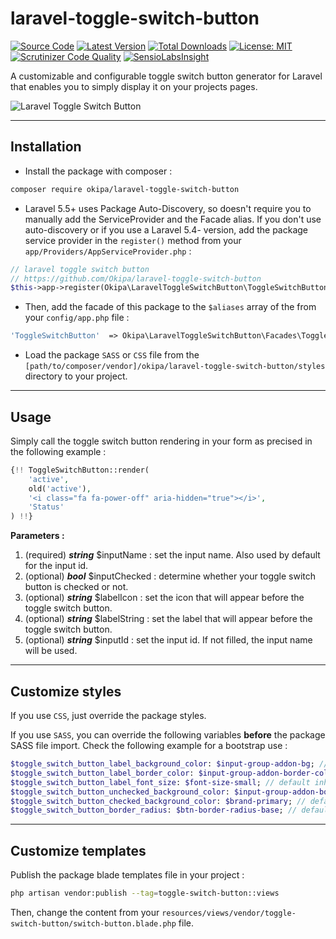 # laravel-toggle-switch-button

[![Source Code](https://img.shields.io/badge/source-okipa/laravel--toggle--switch--button-blue.svg)](https://github.com/Okipa/laravel-bootstrap-table-list)
[![Latest Version](https://img.shields.io/github/release/okipa/laravel-toggle-switch-button.svg?style=flat-square)](https://github.com/Okipa/laravel-toggle-switch-button/releases)
[![Total Downloads](https://img.shields.io/packagist/dt/okipa/laravel-toggle-switch-button.svg?style=flat-square)](https://packagist.org/packages/okipa/laravel-toggle-switch-button)
[![License: MIT](https://img.shields.io/badge/License-MIT-blue.svg)](https://opensource.org/licenses/MIT)
[![Scrutinizer Code Quality](https://scrutinizer-ci.com/g/Okipa/laravel-toggle-switch-button/badges/quality-score.png?b=master)](https://scrutinizer-ci.com/g/Okipa/laravel-toggle-switch-button/?branch=master)
[![SensioLabsInsight](https://insight.sensiolabs.com/projects/82184641-d649-4517-a593-d2859d8470c8/small.png)](https://insight.sensiolabs.com/projects/82184641-d649-4517-a593-d2859d8470c8)

A customizable and configurable toggle switch button generator for Laravel that enables you to simply display it on your projects pages.

![Laravel Toggle Switch Button](https://raw.githubusercontent.com/Okipa/laravel-toggle-switch-button/master/img/laravel-toggle-switch-button.png)

------------------------------------------------------------------------------------------------------------------------

## Installation

- Install the package with composer :
```bash
composer require okipa/laravel-toggle-switch-button
```
- Laravel 5.5+ uses Package Auto-Discovery, so doesn't require you to manually add the ServiceProvider and the Facade alias.
If you don't use auto-discovery or if you use a Laravel 5.4- version, add the package service provider in the `register()` method from your `app/Providers/AppServiceProvider.php` :
```php
// laravel toggle switch button
// https://github.com/Okipa/laravel-toggle-switch-button
$this->app->register(Okipa\LaravelToggleSwitchButton\ToggleSwitchButtonServiceProvider::class);
```
- Then, add the facade of this package to the `$aliases` array of the from your `config/app.php` file :
```php
'ToggleSwitchButton'  => Okipa\LaravelToggleSwitchButton\Facades\ToggleSwitchButton::class,
```
- Load the package `SASS` or `CSS` file from the `[path/to/composer/vendor]/okipa/laravel-toggle-switch-button/styles` directory to your project.

------------------------------------------------------------------------------------------------------------------------

## Usage
Simply call the toggle switch button rendering in your form as precised in the following example :
```php
{!! ToggleSwitchButton::render(
    'active',
    old('active'),
    '<i class="fa fa-power-off" aria-hidden="true"></i>',
    'Status'
) !!}
```

**Parameters :**
1. (required) ***string*** $inputName : set the input name. Also used by default for the input id.
2. (optional) ***bool*** $inputChecked : determine whether your toggle switch button is checked or not.
3. (optional) ***string*** $labelIcon : set the icon that will appear before the toggle switch button.
4. (optional) ***string*** $labelString : set the label that will appear before the toggle switch button.
5. (optional) ***string*** $inputId : set the input id. If not filled, the input name will be used.

------------------------------------------------------------------------------------------------------------------------

## Customize styles
If you use `CSS`, just override the package styles.

If you use `SASS`, you can override the following variables **before** the package SASS file import. Check the following example for a bootstrap use :
```sass
$toggle_switch_button_label_background_color: $input-group-addon-bg; // default #eeeeee
$toggle_switch_button_label_border_color: $input-group-addon-border-color; // default #ccc
$toggle_switch_button_label_font_size: $font-size-small; // default inherit
$toggle_switch_button_unchecked_background_color: $input-group-addon-border-color; // default #ccc
$toggle_switch_button_checked_background_color: $brand-primary; // default #337ab7
$toggle_switch_button_border_radius: $btn-border-radius-base; // default 4px
```

------------------------------------------------------------------------------------------------------------------------

## Customize templates
Publish the package blade templates file in your project :
```bash
php artisan vendor:publish --tag=toggle-switch-button::views
```
Then, change the content from your `resources/views/vendor/toggle-switch-button/switch-button.blade.php` file.
